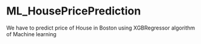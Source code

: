 # ML_HousePricePrediction
We have to predict price of House in Boston using XGBRegressor algorithm of Machine learning
